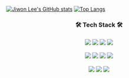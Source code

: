[![Jiwon Lee's GitHub stats](https://github-readme-stats.vercel.app/api?username=royaljs&theme=default&count_private=true)](https://github.com/royaljs/github-readme-stats)
[![Top Langs](https://github-readme-stats.vercel.app/api/top-langs/?username=royaljs&layout=compact)](https://github.com/royaljs/github-readme-stats)

<h3 align="center">🛠 Tech Stack 🛠</h3>
<h3 align="center">
<img src="https://img.shields.io/badge/Java-007396?style=flat-square&logo=Java&logoColor=white"/> <img src="https://img.shields.io/badge/Typescript-3178C6?style=flat-square&logo=Typescript&logoColor=white"/> <img src="https://img.shields.io/badge/Javascript-F7DF1E?style=flat-square&logo=Javascript&logoColor=white"/> <img src="https://img.shields.io/badge/C++-00599C?style=flat-square&logo=C++&logoColor=white"/> 

<img src="https://img.shields.io/badge/Spring-6DB33F?style=flat-square&logo=Spring&logoColor=white"/> <img src="https://img.shields.io/badge/Spring Boot-6DB33F?style=flat-square&logo=Spring Boot&logoColor=white"/> <img src="https://img.shields.io/badge/Node.js-339933?style=flat-square&logo=Node.js&logoColor=white"/> <img src="https://img.shields.io/badge/NestJS-E0234E?style=flat-square&logo=NestJS&logoColor=white"/>

<img src="https://img.shields.io/badge/Apache Kafka-231F20?style=flat-square&logo=Apache Kafka&logoColor=white"/> <img src="https://img.shields.io/badge/Nginx-009639?style=flat-square&logo=NGINX&logoColor=white"/> <img src="https://img.shields.io/badge/GraphQL-E10098?style=flat-square&logo=GraphQL&logoColor=white"/>
